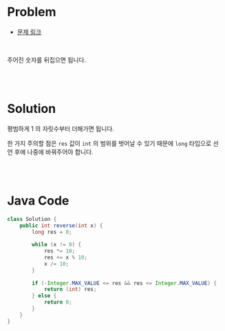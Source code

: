 # Problem

- [문제 링크](https://leetcode.com/problems/reverse-integer/)

<br>

주어진 숫자를 뒤집으면 됩니다.

<br><br>

# Solution

평범하게 1 의 자릿수부터 더해가면 됩니다.

한 가지 주의할 점은 `res` 값이 `int` 의 범위를 벗어날 수 있기 때문에 `long` 타입으로 선언 후에 나중에 바꿔주어야 합니다.

<br><br>

# Java Code

```java
class Solution {
    public int reverse(int x) {
        long res = 0;
        
        while (x != 0) {
            res *= 10;
            res += x % 10;
            x /= 10;
        }
        
        if (-Integer.MAX_VALUE <= res && res <= Integer.MAX_VALUE) {
            return (int) res;
        } else {
            return 0;
        }
    }
}
```
